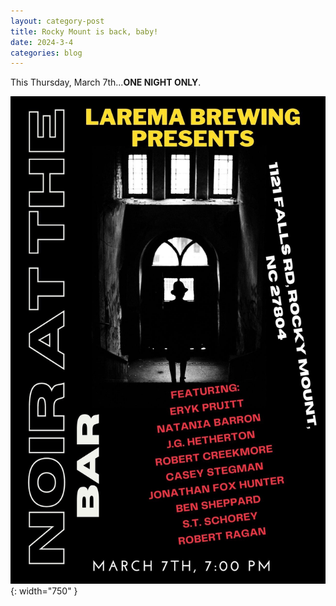 ```yaml
---
layout: category-post
title: Rocky Mount is back, baby!
date: 2024-3-4
categories: blog
---
```


This Thursday, March 7th...**ONE NIGHT ONLY**.

![image](/assets/rocky-mount-NATB-march-2024.jpeg){: width="750" }